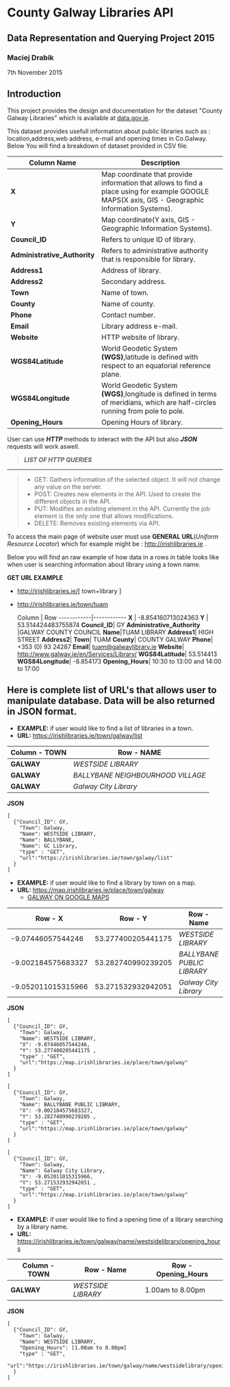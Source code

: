 # County Galway Libraries API
## Data Representation and Querying Project 2015
### Maciej Drabik
7th November 2015

## Introduction
This project provides the design and documentation for the dataset "County Galway Libraries" which is available at [data.gov.ie](https://data.gov.ie/dataset/county-galway-libraries).

This dataset provides usefull information about public libraries such as : location,address,web address, e-mail and opening times in Co.Galway.
Below You will find a breakdown of dataset provided in CSV file.

Column Name | Description
------------|------------
**X** | Map coordinate that provide information that allows to find a place using for example GOOGLE MAPS(X axis, GIS - Geographic Information Systems).
**Y** | Map coordinate(Y axis, GIS - Geographic Information Systems).
**Council_ID**| Refers to unique ID of library.
**Administrative_Authority** | Refers to administrative authority that is responsible for library.
**Address1**| Address of library.
**Address2**| Secondary address.
**Town**| Name of town.
**County**| Name of county.
**Phone**| Contact number.
**Email**| Library address e-mail.
**Website**| HTTP website of library.
**WGS84Latitude**| World Geodetic System **(WGS)**,latitude is defined with respect to an equatorial reference plane.
**WGS84Longitude**| World Geodetic System **(WGS)**,longitude is defined in terms of meridians, which are half-circles running from pole to pole. 
**Opening_Hours**| Opening Hours of library.

User can use ***HTTP*** methods to interact with the API but also ***JSON*** requests will work aswell.

>  ***LIST OF HTTP QUERIES***
------------------------------------------------------------------------------------------------
>-  GET: Gathers information of the selected object. It will not change any value on the server.
>-  POST: Creates new elements in the API. Used to create the different objects in the API.
>-  PUT: Modifies an existing element in the API. Currently the job element is the only one that allows modifications.
>-  DELETE: Removes existing elements via API.

To access the main page of website user must use **GENERAL URL**(*Uniform Resource Locator*) which for example might be  : http://irishlibraries.ie .

Below you will find an raw example of how data in a rows in table looks like when user is searching information about library using a town name.

**GET URL EXAMPLE**
* http://irishlibraries.ie/[ town+library ]

* http://irishlibraries.ie/town/tuam
 
  Column    | Row
------------|------------
**X** | -8.854160713024363
**Y** | 53.514424483755874
**Council_ID**| GY
**Administrative_Authority** |GALWAY COUNTY COUNCIL
**Name**|TUAM LIBRARY
**Address1**| HIGH STREET
**Address2**| 
**Town**| TUAM
**County**| COUNTY GALWAY
**Phone**| +353 (0) 93 24287
**Email**| tuam@galwaylibrary.ie
**Website**| http://www.galway.ie/en/Services/Library/
**WGS84Latitude**| 53.514413
**WGS84Longitude**| -8.854173
**Opening_Hours**| 10:30 to 13:00 and 14:00 to 17:00

Here is complete list of **URL's** that allows user to manipulate database. Data will be also returned in JSON format.
--------------------------------------------------------------------------
* **EXAMPLE:** if user would like to find a list of libraries in a town.
* **URL:** https://irishlibraries.ie/town/galway/list

Column - TOWN    | Row - NAME
------------|------------
**GALWAY** | *WESTSIDE LIBRARY*
**GALWAY** | *BALLYBANE NEIGHBOURHOOD VILLAGE*
**GALWAY** | *Galway City Library*

**JSON**
```
[
  {"Council_ID": GY,
    "Town": Galway, 
    "Name": WESTSIDE LIBRARY,  
    "Name": BALLYBANE,
    "Name": GC Library,
    "type" : "GET",
    "url":"https://irishlibraries.ie/town/galway/list"
  }
]
```


* **EXAMPLE:** if user would like to find a library by town on a map.
* **URL:** https://map.irishlibraries.ie/place/town/galway
  * [GALWAY ON GOOGLE MAPS](https://www.google.ie/maps/place/Galway/@53.2839229,-9.1888361,11z/data=!3m1!4b1!4m2!3m1!1s0x485b93955a2d5bff:0x32b1b440a495281)
  
 Row - X  | Row - Y | Row - Name | Column - TOWN    
------------|------------|---------------|------------
-9.07446057544246 | 53.277400205441175 |*WESTSIDE LIBRARY* | **GALWAY**
-9.002184575683327 | 53.282740990239205 |*BALLYBANE PUBLIC LIBRARY* | **GALWAY**
-9.052011015315966 | 53.271532932942051 |*Galway City Library* | **GALWAY**
**JSON**
```
[
  {"Council_ID": GY,
    "Town": Galway, 
    "Name": WESTSIDE LIBRARY,  
    "X": -9.07446057544246,
    "Y": 53.277400205441175 ,
    "type" : "GET",
    "url":"https://map.irishlibraries.ie/place/town/galway"
  }
]

[
  {"Council_ID": GY,
    "Town": Galway, 
    "Name": BALLYBANE PUBLIC LIBRARY,  
    "X": -9.002184575683327,
    "Y": 53.282740990239205 ,
    "type" : "GET",
    "url":"https://map.irishlibraries.ie/place/town/galway"
  }
]

[
  {"Council_ID": GY,
    "Town": Galway, 
    "Name": Galway City Library,  
    "X": -9.052011015315966,
    "Y": 53.271532932942051 ,
    "type" : "GET",
    "url":"https://map.irishlibraries.ie/place/town/galway"
  }
]
```


  

  
* **EXAMPLE:** if user would like to find a opening time of a library searching by a library name.
* **URL:** https://irishlibraries.ie/town/galway/name/westsidelibrary/opening_hours

 Column - TOWN    | Row - Name | Row - Opening_Hours
------------|------------------|--------------------
**GALWAY** | *WESTSIDE LIBRARY* | 1.00am to 8.00pm

**JSON**
```
[
  {"Council_ID": GY,
    "Town": Galway, 
    "Name": WESTSIDE LIBRARY,  
    "Opening_Hours": [1.00am to 8.00pm]
    "type" : "GET",
    "url":"https://irishlibraries.ie/town/galway/name/westsidelibrary/opening_hours"
  }
]
```











